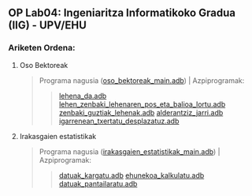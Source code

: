 ## OP Lab04: Ingeniaritza Informatikoko Gradua (IIG) - UPV/EHU

### Ariketen Ordena:
1. Oso Bektoreak
    > Programa nagusia ([oso_bektoreak_main.adb](https://github.com/Bartolumiu/oinarrizko-programazioa-ehu/tree/main/Lab04/src/oso_bektoreak_main.adb)) |
    > Azpiprogramak:
    >> [lehena_da.adb](https://github.com/Bartolumiu/oinarrizko-programazioa-ehu/tree/main/Lab04/src/azpiprogramak/lehena_da.adb)
    >> [lehen_zenbaki_lehenaren_pos_eta_balioa_lortu.adb](https://github.com/Bartolumiu/oinarrizko-programazioa-ehu/tree/main/Lab04/src/azpiprogramak/lehen_zenbaki_lehenaren_pos_eta_balioa_lortu.adb)
    >> [zenbaki_guztiak_lehenak.adb](https://github.com/Bartolumiu/oinarrizko-programazioa-ehu/tree/main/Lab04/src/azpiprogramak/zenbaki_guztiak_lehenak.adb)
    >> [alderantziz_jarri.adb](https://github.com/Bartolumiu/oinarrizko-programazioa-ehu/tree/main/Lab04/src/azpiprogramak/alderantziz_jarri.adb)
    >> [igarrenean_txertatu_desplazatuz.adb](https://github.com/Bartolumiu/oinarrizko-programazioa-ehu/tree/main/Lab04/src/azpiprogramak/igarrenean_txertatu_desplazatuz.adb)
2. Irakasgaien estatistikak
    > Programa nagusia ([irakasgaien_estatistikak_main.adb](https://github.com/Bartolumiu/oinarrizko-programazioa-ehu/tree/main/Lab04/src/irakasgaiaren_estatistikak_main.adb)) |
    > Azpiprogramak:
    >> [datuak_kargatu.adb](https://github.com/Bartolumiu/oinarrizko-programazioa-ehu/tree/main/Lab04/src/azpiprogramak/datuak_kargatu.adb)
    >> [ehunekoa_kalkulatu.adb](https://github.com/Bartolumiu/oinarrizko-programazioa-ehu/tree/main/Lab04/src/azpiprogramak/ehunekoa_kalkulatu.adb)
    >> [datuak_pantailaratu.adb](https://github.com/Bartolumiu/oinarrizko-programazioa-ehu/tree/main/Lab04/src/azpiprogramak/datuak_pantailaratu.adb)